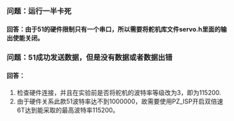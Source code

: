 ### 问题：运行一半卡死
#### 回答：由于51的硬件限制只有一个串口，所以需要将舵机库文件servo.h里面的输出使能关闭。
### 问题：51成功发送数据，但是没有数据或者数据出错
#### 回答： 
1. 检查硬件连接，并且在实验前是否将舵机的波特率等级改为3，即为115200.
2. 由于硬件关系此款51波特率达不到1000000，故需要使用PZ_ISP开启双倍速6T达到能采取的最高波特率115200。